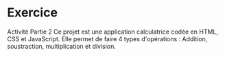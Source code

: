 # Exercice
Activité Partie 2
Ce projet est une application calculatrice codée en HTML, CSS et JavaScript. Elle permet de faire 4 types d'opérations : Addition, soustraction, multiplication et division.
